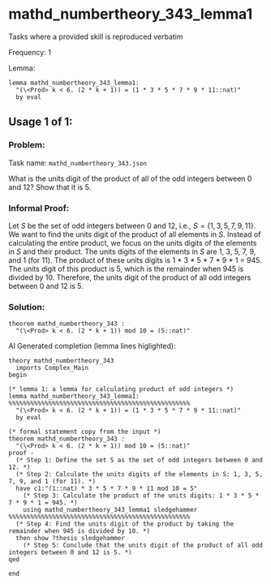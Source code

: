 # mathd_numbertheory_343_lemma1

Tasks where a provided skill is reproduced verbatim

Frequency: 1

Lemma:
```isabelle
lemma mathd_numbertheory_343_lemma1:
  "(\<Prod> k < 6. (2 * k + 1)) = (1 * 3 * 5 * 7 * 9 * 11::nat)"
  by eval
```


## Usage 1 of 1:
### Problem:
Task name: `mathd_numbertheory_343.json`

What is the units digit of the product of all of the odd integers between 0 and 12? Show that it is 5.
### Informal Proof:
Let $S$ be the set of odd integers between 0 and 12, i.e., $S = \{1, 3, 5, 7, 9, 11\}$. We want to find the units digit of the product of all elements in $S$. Instead of calculating the entire product, we focus on the units digits of the elements in $S$ and their product. The units digits of the elements in $S$ are 1, 3, 5, 7, 9, and 1 (for 11). The product of these units digits is 1 * 3 * 5 * 7 * 9 * 1 = 945. The units digit of this product is 5, which is the remainder when 945 is divided by 10. Therefore, the units digit of the product of all odd integers between 0 and 12 is 5.
### Solution:
```isabelle
theorem mathd_numbertheory_343 :
  "(\<Prod> k < 6. (2 * k + 1)) mod 10 = (5::nat)"
```
AI Generated completion (lemma lines higlighted):
```isabelle
theory mathd_numbertheory_343
  imports Complex_Main
begin

(* lemma 1: a lemma for calculating product of odd integers *)
lemma mathd_numbertheory_343_lemma1: %%%%%%%%%%%%%%%%%%%%%%%%%%%%%%%%%%%%%%%%%%%%%%%%%%
  "(\<Prod> k < 6. (2 * k + 1)) = (1 * 3 * 5 * 7 * 9 * 11::nat)"
  by eval

(* formal statement copy from the input *)
theorem mathd_numbertheory_343 :
  "(\<Prod> k < 6. (2 * k + 1)) mod 10 = (5::nat)"
proof -
  (* Step 1: Define the set S as the set of odd integers between 0 and 12. *)
  (* Step 2: Calculate the units digits of the elements in S: 1, 3, 5, 7, 9, and 1 (for 11). *)
  have c1:"(1::nat) * 3 * 5 * 7 * 9 * 11 mod 10 = 5"
    (* Step 3: Calculate the product of the units digits: 1 * 3 * 5 * 7 * 9 * 1 = 945. *)
    using mathd_numbertheory_343_lemma1 sledgehammer %%%%%%%%%%%%%%%%%%%%%%%%%%%%%%%%%%%%%%%%%%%%%%%%%%
  (* Step 4: Find the units digit of the product by taking the remainder when 945 is divided by 10. *)
  then show ?thesis sledgehammer
    (* Step 5: Conclude that the units digit of the product of all odd integers between 0 and 12 is 5. *)
qed

end
```
